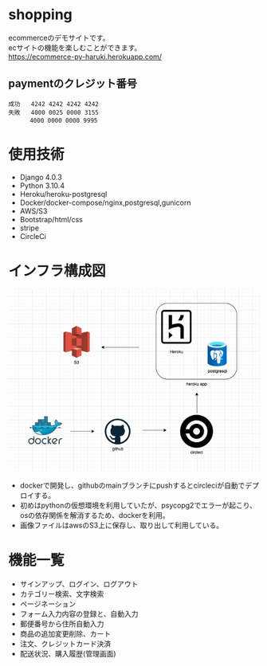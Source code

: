 # shopping 
ecommerceのデモサイトです。  
ecサイトの機能を楽しむことができます。  
https://ecommerce-py-haruki.herokuapp.com/
## paymentのクレジット番号
```
成功   4242 4242 4242 4242
失敗   4000 0025 0000 3155
      4000 0000 0000 9995
```
# 使用技術
- Django 4.0.3
- Python 3.10.4
- Heroku/heroku-postgresql
- Docker/docker-compose/nginx,postgresql,gunicorn
- AWS/S3
- Bootstrap/html/css
- stripe
- CircleCi
# インフラ構成図
![This is an image](./media/read.jpg)
- dockerで開発し、githubのmainブランチにpushするとcircleciが自動でデプロイする。
- 初めはpythonの仮想環境を利用していたが、psycopg2でエラーが起こり、osの依存関係を解消するため、dockerを利用。
- 画像ファイルはawsのS3上に保存し、取り出して利用している。
# 機能一覧
- サインアップ、ログイン、ログアウト
- カテゴリー検索、文字検索
- ページネーション
- フォーム入力内容の登録と、自動入力
- 郵便番号から住所自動入力
- 商品の追加変更削除、カート
- 注文、クレジットカード決済
- 配送状況、購入履歴(管理画面)

